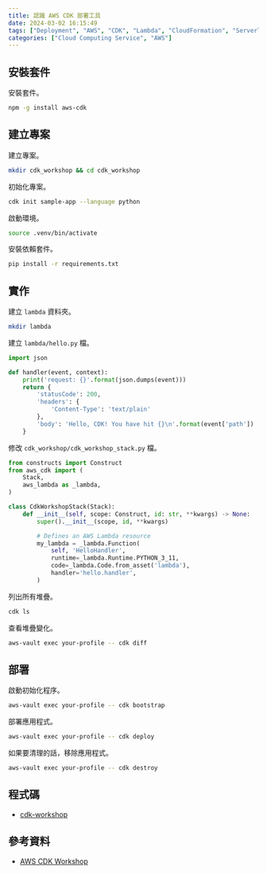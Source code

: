 ```yaml
---
title: 認識 AWS CDK 部署工具
date: 2024-03-02 16:15:49
tags: ["Deployment", "AWS", "CDK", "Lambda", "CloudFormation", "Serverless", "IaC", "Python"]
categories: ["Cloud Computing Service", "AWS"]
---
```


## 安裝套件

安裝套件。

```bash
npm -g install aws-cdk
```

## 建立專案

建立專案。

```bash
mkdir cdk_workshop && cd cdk_workshop
```

初始化專案。

```bash
cdk init sample-app --language python
```

啟動環境。

```bash
source .venv/bin/activate
```

安裝依賴套件。

```bash
pip install -r requirements.txt
```

## 實作

建立 `lambda` 資料夾。

```bash
mkdir lambda
```

建立 `lambda/hello.py` 檔。

```py
import json

def handler(event, context):
    print('request: {}'.format(json.dumps(event)))
    return {
        'statusCode': 200,
        'headers': {
            'Content-Type': 'text/plain'
        },
        'body': 'Hello, CDK! You have hit {}\n'.format(event['path'])
    }
```

修改 `cdk_workshop/cdk_workshop_stack.py` 檔。

```py
from constructs import Construct
from aws_cdk import (
    Stack,
    aws_lambda as _lambda,
)

class CdkWorkshopStack(Stack):
    def __init__(self, scope: Construct, id: str, **kwargs) -> None:
        super().__init__(scope, id, **kwargs)

        # Defines an AWS Lambda resource
        my_lambda = _lambda.Function(
            self, 'HelloHandler',
            runtime=_lambda.Runtime.PYTHON_3_11,
            code=_lambda.Code.from_asset('lambda'),
            handler='hello.handler',
        )
```

列出所有堆疊。

```bash
cdk ls
```

查看堆疊變化。

```bash
aws-vault exec your-profile -- cdk diff
```

## 部署

啟動初始化程序。

```bash
aws-vault exec your-profile -- cdk bootstrap
```

部署應用程式。

```bash
aws-vault exec your-profile -- cdk deploy
```

如果要清理的話，移除應用程式。

```bash
aws-vault exec your-profile -- cdk destroy
```

## 程式碼

- [cdk-workshop](https://github.com/memochou1993/cdk-example)

## 參考資料

- [AWS CDK Workshop](https://cdkworkshop.com/)
